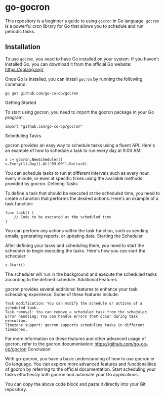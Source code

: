 # go-gocron

This repository is a beginner's guide to using `gocron` in Go language. `gocron` is a powerful cron library for Go that allows you to schedule and run periodic tasks.

## Installation

To use `gocron`, you need to have Go installed on your system. If you haven't installed Go, you can download it from the official Go website: https://golang.org/

Once Go is installed, you can install `gocron` by running the following command:

```shell
go get github.com/go-co-op/gocron
```

Getting Started

To start using gocron, you need to import the gocron package in your Go program:
```shell
import "github.com/go-co-op/gocron"
```

Scheduling Tasks

gocron provides an easy way to schedule tasks using a fluent API. Here's an example of how to schedule a task to run every day at 9:00 AM:

```shell
s := gocron.NewScheduler()
s.Every(1).Day().At("09:00").Do(task)
```

You can schedule tasks to run at different intervals such as every hour, every minute, or even at specific times using the available methods provided by gocron.
Defining Tasks

To define a task that should be executed at the scheduled time, you need to create a function that performs the desired actions. Here's an example of a task function:

```shell
func task() {
    // Code to be executed at the scheduled time
}
```

You can perform any actions within the task function, such as sending emails, generating reports, or updating data.
Starting the Scheduler

After defining your tasks and scheduling them, you need to start the scheduler to begin executing the tasks. Here's how you can start the scheduler:

```shell
s.Start()
```

The scheduler will run in the background and execute the scheduled tasks according to the defined schedule.
Additional Features

gocron provides several additional features to enhance your task scheduling experience. Some of these features include:

    Task modification: You can modify the schedule or actions of a scheduled task.
    Task removal: You can remove a scheduled task from the scheduler.
    Error handling: You can handle errors that occur during task execution.
    Timezone support: gocron supports scheduling tasks in different timezones.

For more information on these features and other advanced usage of gocron, refer to the gocron documentation: https://github.com/go-co-op/gocron
Conclusion

With go-gocron, you have a basic understanding of how to use gocron in Go language. You can explore more advanced features and functionalities of gocron by referring to the official documentation. Start scheduling your tasks effortlessly with gocron and automate your Go applications.


You can copy the above code block and paste it directly into your Git repository.
